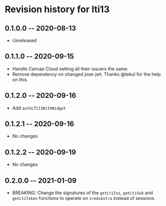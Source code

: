 # Revision history for lti13

## 0.1.0.0 -- 2020-08-13

* Unreleased

## 0.1.1.0 -- 2020-09-15

* Handle Canvas Cloud setting all their issuers the same.
* Remove dependency on changed jose-jwt. Thanks @tekul for the help on this.

## 0.1.2.0 -- 2020-09-16

* Add `authLTI13WithWidget`

## 0.1.2.1 -- 2020-09-16

* No changes

## 0.1.2.2 -- 2020-09-19

* No changes

## 0.2.0.0 -- 2021-01-09

* BREAKING: Change the signatures of the `getLtiIss`, `getLtiSub` and
  `getLtiToken` functions to operate on `credsExtra` instead of sessions.
